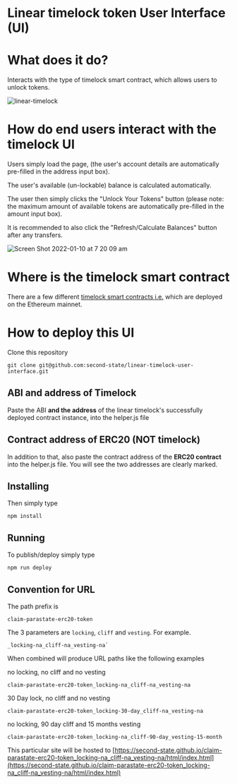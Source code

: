 # Linear timelock token User Interface (UI)

# What does it do?

Interacts with the type of timelock smart contract, which allows users to unlock tokens.

![linear-timelock](https://user-images.githubusercontent.com/9831342/150708583-bd727000-3b9f-4f02-af2e-958774f0d8a3.jpg)

# How do end users interact with the timelock UI

Users simply load the page, (the user's account details are automatically pre-filled in the address input box). 

The user's available (un-lockable) balance is calculated automatically. 

The user then simply clicks the "Unlock Your Tokens" button (please note: the maximum amount of available tokens are automatically pre-filled in the amount input box). 

It is recommended to also click the "Refresh/Calculate Balances" button after any transfers.

![Screen Shot 2022-01-10 at 7 20 09 am](https://user-images.githubusercontent.com/9831342/148701427-3217e79a-3e02-4b71-b4b1-20d93729ac94.png)

# Where is the timelock smart contract

There are a few different [timelock smart contracts i.e.](https://github.com/second-state/linear-timelock-smart-contract/) which are deployed on the Ethereum mainnet. 

# How to deploy this UI

Clone this repository

```
git clone git@github.com:second-state/linear-timelock-user-interface.git
```

## ABI and address of Timelock

Paste the ABI **and the address** of the linear timelock's successfully deployed contract instance, into the helper.js file

## Contract address of ERC20 (NOT timelock)

In addition to that, also paste the contract address of the **ERC20 contract** into the helper.js file. You will see the two addresses are clearly marked.

## Installing

Then simply type

```
npm install
```

## Running

To publish/deploy simply type

```
npm run deploy
```

## Convention for URL

The path prefix is 

```
claim-parastate-erc20-token
```

The 3 parameters are `locking`, `cliff` and `vesting`. For example.

```
_locking-na_cliff-na_vesting-na`
```

When combined will produce URL paths like the following examples

no locking, no cliff and no vesting

```
claim-parastate-erc20-token_locking-na_cliff-na_vesting-na
```

30 Day lock, no cliff and no vesting

```
claim-parastate-erc20-token_locking-30-day_cliff-na_vesting-na
```

no locking, 90 day cliff and 15 months vesting

```
claim-parastate-erc20-token_locking-na_cliff-90-day_vesting-15-month
```


This particular site will be hosted to [https://second-state.github.io/claim-parastate-erc20-token_locking-na_cliff-na_vesting-na/html/index.html](https://second-state.github.io/claim-parastate-erc20-token_locking-na_cliff-na_vesting-na/html/index.html)
